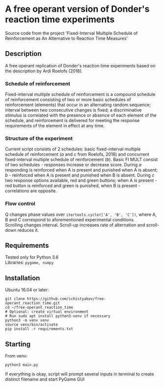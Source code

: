 # A free operant version of Donder's reaction time experiments
Source code from the project 'Fixed-Interval Multiple Schedule of Reinforcement as An Alternative to Reaction Time Measures'

## Description
A free operant replication of Donder's reaction time experiments based on the description by Ardi Roelofs (2018).</br>
### Schedule of reinforcement
Fixed-interval multiple schedule of reinforcement is a compound schedule of reinforcement consisting of two or more basic schedules of reinforcement (elements) that occur in an alternating random sequence; interval between two consecutive changes is fixed; a discriminative stimulus is correlated with the presence or absence of each element of the schedule, and reinforcement is delivered for meeting the response requirements of the element in effect at any time.
### Structure of the experiment
Current script consists of 2 schedules: basic fixed-interval multiple schedule of reinforcement (*a* and *c* from Roelofs, 2018) and concurrent fixed-interval multiple schedule of reinforcement (*b*). Basic FI MULT consist of two schedules - responses increase or decrease score. During *a* responding is reinforced when A is present and punished when A is absent; *b* - reinforced when A is present and punished when B is absent. During *c* two response options available, red and green buttons; when A is present - red button is reinforced and green is punished, when B is present - correlations are opposite.
### Flow control
Q changes phase values over `itertools.cycle(['A', 'B', 'C'])`, where A, B and C correspond to aforementioned experimental conditions.</br>
Scrolling changes interval. Scroll-up increases rate of alternation and scroll-down reduces it.

## Requirements
Tested only for Python 3.6</br>
Libraries: `pygame, numpy`

## Installation
Ubuntu 16.04 or later:
```
git clone https://github.com/ichistyakov/free-operant_reaction_time.git
cd ~/free-operant_reaction_time
# Optional: create virtual environment
# Run sudo apt install python3-venv if necessary
python3 -m venv venv
source venv/bin/activate
pip install -r requirements.txt
```

## Starting
From venv:
```
python3 main.py
```
If everything is okay, script will prompt several inputs in terminal to create distinct filename and start PyGame GUI
